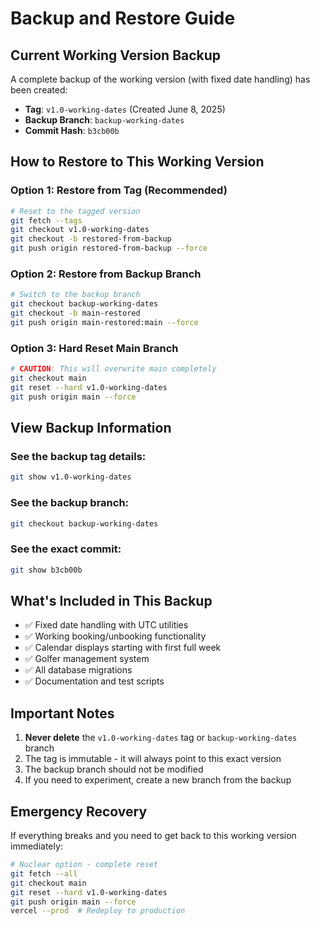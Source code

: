 # Backup and Restore Guide

## Current Working Version Backup

A complete backup of the working version (with fixed date handling) has been created:

- **Tag**: `v1.0-working-dates` (Created June 8, 2025)
- **Backup Branch**: `backup-working-dates`
- **Commit Hash**: `b3cb00b`

## How to Restore to This Working Version

### Option 1: Restore from Tag (Recommended)
```bash
# Reset to the tagged version
git fetch --tags
git checkout v1.0-working-dates
git checkout -b restored-from-backup
git push origin restored-from-backup --force
```

### Option 2: Restore from Backup Branch
```bash
# Switch to the backup branch
git checkout backup-working-dates
git checkout -b main-restored
git push origin main-restored:main --force
```

### Option 3: Hard Reset Main Branch
```bash
# CAUTION: This will overwrite main completely
git checkout main
git reset --hard v1.0-working-dates
git push origin main --force
```

## View Backup Information

### See the backup tag details:
```bash
git show v1.0-working-dates
```

### See the backup branch:
```bash
git checkout backup-working-dates
```

### See the exact commit:
```bash
git show b3cb00b
```

## What's Included in This Backup

- ✅ Fixed date handling with UTC utilities
- ✅ Working booking/unbooking functionality
- ✅ Calendar displays starting with first full week
- ✅ Golfer management system
- ✅ All database migrations
- ✅ Documentation and test scripts

## Important Notes

1. **Never delete** the `v1.0-working-dates` tag or `backup-working-dates` branch
2. The tag is immutable - it will always point to this exact version
3. The backup branch should not be modified
4. If you need to experiment, create a new branch from the backup

## Emergency Recovery

If everything breaks and you need to get back to this working version immediately:

```bash
# Nuclear option - complete reset
git fetch --all
git checkout main
git reset --hard v1.0-working-dates
git push origin main --force
vercel --prod  # Redeploy to production
``` 